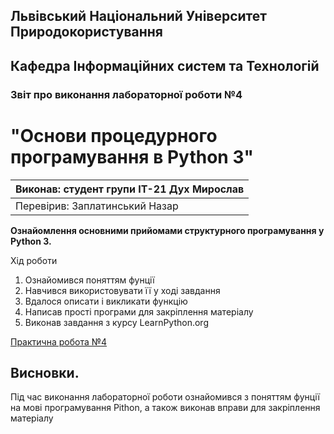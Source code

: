 ## Львівський Національний Університет Природокористування
## Кафедра Інформаційних систем та Технологій



### Звіт про виконання лабораторної роботи №4
# "Основи процедурного програмування в Python 3"



| Виконав: студент групи ІТ-21 Дух Мирослав|
|----------------------------------------------|
| Перевірив: Заплатинський Назар              |




**Ознайомлення основними прийомами структурного програмування у Python 3.**


Хід роботи

1. Ознайомився поняттям фунції
2. Навчився використовувати її у ході завдання
3. Вдалося описати і викликати функцію
4. Написав прості програми для закріплення матеріалу
5. Виконав завдання з курсу LearnPython.org

[Практична робота №4](./lab4.py)

## Висновки. 

 Під час виконання лабораторної роботи ознайомився з поняттям фунції на мові програмування Pithon, а також виконав вправи для закріплення матеріалу